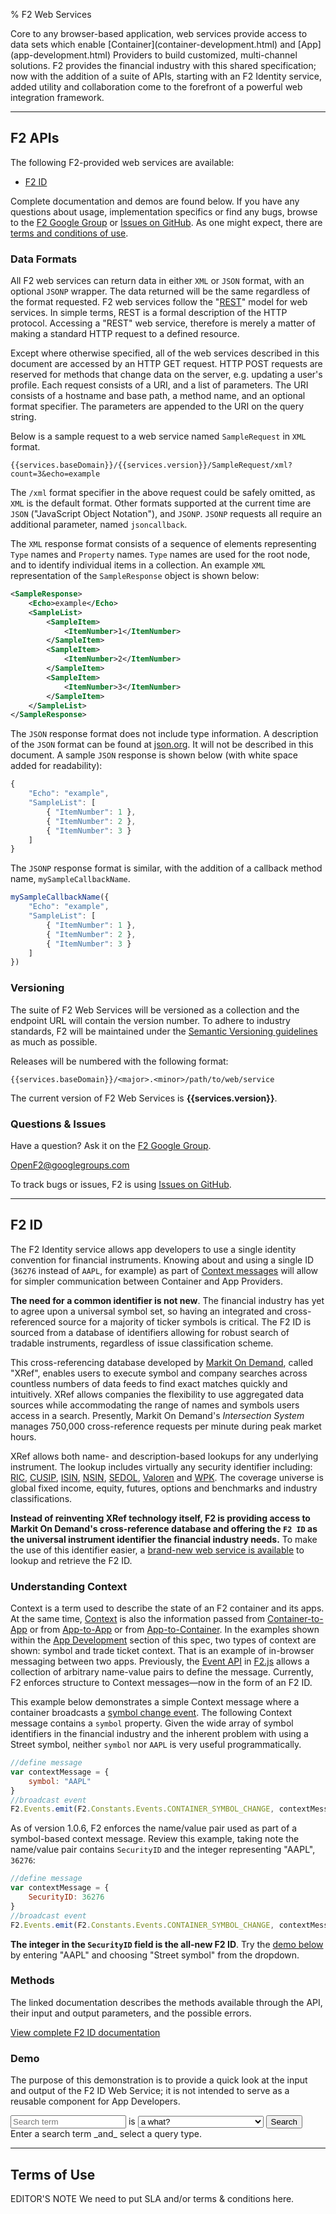 % F2 Web Services

<p class="lead">Core to any browser-based application, web services provide access to data sets which enable [Container](container-development.html) and [App](app-development.html) Providers to build customized, multi-channel solutions. F2 provides the financial industry with this shared specification; now with the addition of a suite of APIs, starting with an F2 Identity service, added utility and collaboration come to the forefront of a powerful web integration framework.</p>

* * * *

## F2 APIs

The following F2-provided web services are available:

* [F2 ID](#f2-id)

Complete documentation and demos are found below. If you have any questions about usage, implementation specifics or find any bugs, browse to the [F2 Google Group](https://groups.google.com/forum/#!forum/OpenF2) or [Issues on GitHub](https://github.com/OpenF2/F2/issues). As one might expect, there are [terms and conditions of use](#terms-of-use).

### Data Formats

All F2 web services can return data in either `XML` or `JSON` format, with an optional `JSONP` wrapper. The data returned will be the same regardless of the format requested. F2 web services follow the "[REST](http://en.wikipedia.org/wiki/Representational_state_transfer)" model for web services. In simple terms, REST is a formal description of the HTTP protocol. Accessing a "REST" web service, therefore is merely a matter of making a standard HTTP request to a defined resource.

Except where otherwise specified, all of the web services described in this document are accessed by an HTTP GET request. HTTP POST requests are reserved for methods that change data on the server, e.g. updating a user's profile. Each request consists of a URI, and a list of parameters. The URI consists of a hostname and base path, a method name, and an optional format specifier. The parameters are appended to the URI on the query string.

Below is a sample request to a web service named `SampleRequest` in `XML` format.

`{{services.baseDomain}}/{{services.version}}/SampleRequest/xml?count=3&echo=example`

The `/xml` format specifier in the above request could be safely omitted, as `XML` is the default format. Other formats supported at the current time are `JSON` ("JavaScript Object Notation"), and `JSONP`. `JSONP` requests all require an additional parameter, named `jsoncallback`. 

The `XML` response format consists of a sequence of elements representing `Type` names and `Property` names. `Type` names are used for the root node, and to identify individual items in a collection. An example `XML` representation of the `SampleResponse` object is shown below:

```xml
<SampleResponse>
    <Echo>example</Echo>
    <SampleList>
        <SampleItem>
            <ItemNumber>1</ItemNumber>
        </SampleItem>
        <SampleItem>
            <ItemNumber>2</ItemNumber>
        </SampleItem>
        <SampleItem>
            <ItemNumber>3</ItemNumber>
        </SampleItem>
    </SampleList>
</SampleResponse>
```

The `JSON` response format does not include type information. A description of the `JSON` format can be found at [json.org](http://www.json.org). It will not be described in this document. A sample `JSON` response is shown below (with white space added for readability):

```javascript
{
    "Echo": "example",
    "SampleList": [
        { "ItemNumber": 1 },
        { "ItemNumber": 2 },
        { "ItemNumber": 3 }
    ]
}
```

The `JSONP` response format is similar, with the addition of a callback method name, `mySampleCallbackName`.

```javascript
mySampleCallbackName({
    "Echo": "example",
    "SampleList": [
        { "ItemNumber": 1 },
        { "ItemNumber": 2 },
        { "ItemNumber": 3 }
    ]
})
```

### Versioning

The suite of F2 Web Services will be versioned as a collection and the endpoint URL will contain the version number. To adhere to industry standards, F2 will be maintained under the [Semantic Versioning guidelines](http://semver.org/) as much as possible.

Releases will be numbered with the following format:

`{{services.baseDomain}}/<major>.<minor>/path/to/web/service`

The current version of F2 Web Services is **{{services.version}}**.

### Questions & Issues

Have a question? Ask it on the [F2 Google Group](https://groups.google.com/forum/#!forum/OpenF2).

<OpenF2@googlegroups.com>

To track bugs or issues, F2 is using [Issues on GitHub](https://github.com/OpenF2/F2/issues).

* * * *

## F2 ID

The F2 Identity service allows app developers to use a single identity convention for financial instruments. Knowing about and using a single ID (`36276` instead of `AAPL`, for example) as part of [Context messages](index.html#context) will allow for simpler communication between Container and App Providers. 

**The need for a common identifier is not new**. The financial industry has yet to agree upon a universal symbol set, so having an integrated and cross-referenced source for a majority of ticker symbols is critical. The F2 ID is sourced from a database of identifiers allowing for robust search of tradable instruments, regardless of issue classification scheme.

This cross-referencing database developed by [Markit On Demand](http://www.markitondemand.com), called "XRef", enables users to execute symbol and company searches across countless numbers of data feeds to find exact matches quickly and intuitively. XRef allows companies the flexibility to use aggregated data sources while accommodating the range of names and symbols users access in a search. Presently, Markit On Demand's _Intersection System_ manages 750,000 cross-reference requests per minute during peak market hours. 

XRef allows both name- and description-based lookups for any underlying instrument. The lookup includes virtually any security identifier including: [RIC](http://en.wikipedia.org/wiki/Reuters_Instrument_Code), [CUSIP](http://en.wikipedia.org/wiki/CUSIP), [ISIN](http://en.wikipedia.org/wiki/ISIN), [NSIN](http://en.wikipedia.org/wiki/NSIN), [SEDOL](http://en.wikipedia.org/wiki/SEDOL), [Valoren](http://en.wikipedia.org/wiki/Valoren) and [WPK](http://en.wikipedia.org/wiki/Wertpapierkennnummer). The coverage universe is global fixed income, equity, futures, options and benchmarks and industry classifications.

**Instead of reinventing XRef technology itself, F2 is providing access to Markit On Demand's cross-reference database and offering the `F2 ID` as the universal instrument identifier the financial industry needs.** To make the use of this identifier easier, a [brand-new web service is available](#demo) to lookup and retrieve the F2 ID.

### Understanding Context

Context is a term used to describe the state of an F2 container and its apps. At the same time, [Context](index.html#context) is also the information passed from [Container-to-App](app-development.html#container-to-app-context) or from [App-to-App](app-development.html#app-to-app-context) or from [App-to-Container](app-development.html#app-to-container-context). In the examples shown within the [App Development](app-development.html) section of this spec, two types of context are shown: symbol and trade ticket context. That is an example of in-browser messaging between two apps. Previously, the [Event API](../sdk/classes/F2.Events.html) in [F2.js](f2js-sdk.html) allows a collection of arbitrary name-value pairs to define the message. Currently, F2 enforces structure to Context messages&mdash;now in the form of an F2 ID.

This example below demonstrates a simple Context message where a container broadcasts a [symbol change event](../sdk/classes/F2.Events.html). The following Context message contains a `symbol` property. Given the wide array of symbol identifiers in the financial industry and the inherent problem with using a Street symbol, neither `symbol` nor `AAPL` is very useful programmatically.

```javascript
//define message
var contextMessage = {
	symbol: "AAPL"
}
//broadcast event
F2.Events.emit(F2.Constants.Events.CONTAINER_SYMBOL_CHANGE, contextMessage);
```

As of version 1.0.6, F2 enforces the name/value pair used as part of a symbol-based context message. Review this example, taking note the name/value pair contains `SecurityID` and the integer representing "AAPL", `36276`: 

```javascript
//define message
var contextMessage = {
	SecurityID: 36276
}
//broadcast event
F2.Events.emit(F2.Constants.Events.CONTAINER_SYMBOL_CHANGE, contextMessage);
```

**The integer in the `SecurityID` field is the all-new F2 ID**. Try the [demo below](#demo) by entering "AAPL" and choosing "Street symbol" from the dropdown.

### Methods

The linked documentation describes the methods available through the API, their input and output parameters, and the possible errors.

<p><a class="btn btn-primary" href="{{services.baseDomain}}/{{services.version}}/Lookup/doc/html" target="_blank">View complete F2 ID documentation</a></p>

### Demo

The purpose of this demonstration is to provide a quick look at the input and output of the F2 ID Web Service; it is not intended to serve as a reusable component for App Developers.

<form class="form-horizontal form-search" id="demo-F2IDLookupForm" autocomplete="off">
	<div class="control-group">
		<input type="text" class="span2" placeholder="Search term" >
		<span class="help-inline">is</span>
		<select class="span3">
	  		<option value="#">a what?</option>
	  		<option value="isin">an ISIN</option>
	  		<option value="cusip">a CUSIP</option>
	  		<option value="sedol">a SEDOL</option>
	  		<option value="symbol">a ticker symbol</option>
	  		<option value="name">a full or partial company name</option>
		</select>
		<button type="submit" class="btn btn-primary" data-loading-text="Searching...">Search</button>
		<div class="help-block hide">Enter a search term _and_ select a query type.</div>
	</div>
</form>
<div id="demo-F2IDLookupResults"></div>

* * * *

## Terms of Use

<span class="label label-warning">EDITOR'S NOTE</span> We need to put SLA and/or terms & conditions here.

